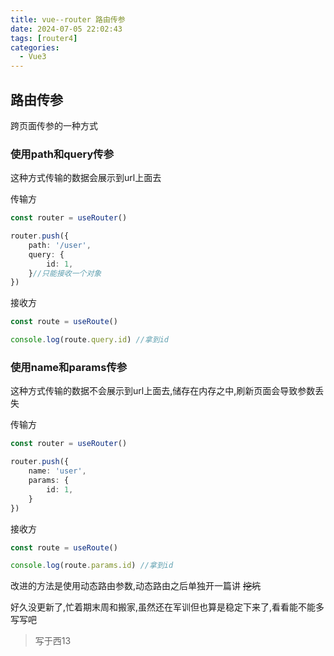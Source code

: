 ```yaml
---
title: vue--router 路由传参
date: 2024-07-05 22:02:43
tags: [router4]
categories:
  - Vue3
---
```



## 路由传参
跨页面传参的一种方式

<!--more-->

### 使用path和query传参
这种方式传输的数据会展示到url上面去  

传输方
```ts   
const router = useRouter()

router.push({
    path: '/user',
    query: {
        id: 1,
    }//只能接收一个对象
})
```

接收方
```ts
const route = useRoute()

console.log(route.query.id) //拿到id

```

### 使用name和params传参
这种方式传输的数据不会展示到url上面去,储存在内存之中,刷新页面会导致参数丢失

传输方
```ts
const router = useRouter()

router.push({
    name: 'user',
    params: {
        id: 1,
    }
})

```

接收方
```ts
const route = useRoute()

console.log(route.params.id) //拿到id

```

改进的方法是使用动态路由参数,动态路由之后单独开一篇讲 ~~挖坑~~  

好久没更新了,忙着期末周和搬家,虽然还在军训但也算是稳定下来了,看看能不能多写写吧

>写于西13

